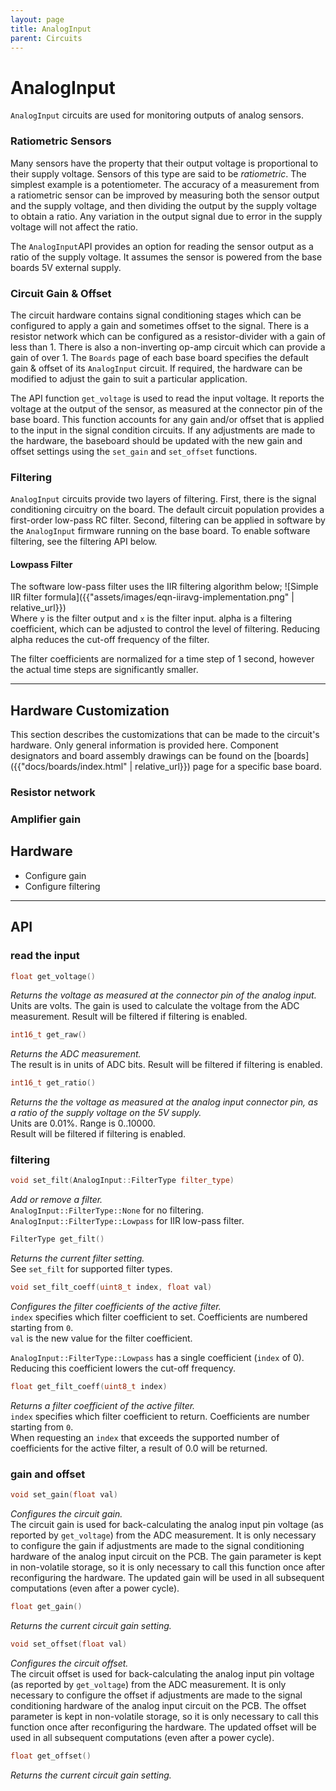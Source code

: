 ```yaml
---
layout: page
title: AnalogInput
parent: Circuits
---
```


# AnalogInput

`AnalogInput` circuits are used for monitoring outputs of analog sensors. 

### Ratiometric Sensors
Many sensors have the property that their output voltage is proportional to their supply voltage. Sensors of this type are said to be *ratiometric*. The simplest example is a potentiometer. The accuracy of a measurement from a ratiometric sensor can be improved by measuring both the sensor output and the supply voltage, and then dividing the output by the supply voltage to obtain a ratio. Any variation in the output signal due to error in the supply voltage will not affect the ratio. 

The `AnalogInput`API provides an option for reading the sensor output as a ratio of the supply voltage. It assumes the sensor is powered from the base boards 5V external supply.

### Circuit Gain & Offset
The circuit hardware contains signal conditioning stages which can be configured to apply a gain and sometimes offset to the signal. There is a resistor network which can be configured as a resistor-divider with a gain of less than 1. There is also a non-inverting op-amp circuit which can provide a gain of over 1. The `Boards` page of each base board specifies the default gain & offset of its `AnalogInput` circuit. If required, the hardware can be modified to adjust the gain to suit a particular application. 

The API function `get_voltage` is used to read the input voltage. It reports the voltage at the output of the sensor, as measured at the connector pin of the base board. This function accounts for any gain and/or offset that is applied to the input in the signal condition circuits. If any adjustments are made to the hardware, the baseboard should be updated with the new gain and offset settings using the `set_gain` and `set_offset` functions.

### Filtering
`AnalogInput` circuits provide two layers of filtering. First, there is the signal conditioning circuitry on the board. The default circuit population provides a first-order low-pass RC filter. Second, filtering can be applied in software by the `AnalogInput` firmware running on the base board. To enable software filtering, see the filtering API below.

#### Lowpass Filter
The software low-pass filter uses the IIR filtering algorithm below;
![Simple IIR filter formula]({{"assets/images/eqn-iiravg-implementation.png" | relative_url}})  
Where `y` is the filter output and `x` is the filter input. alpha is a filtering coefficient, which can be adjusted to control the level of filtering. Reducing alpha reduces the cut-off frequency of the filter.  

The filter coefficients are normalized for a time step of 1 second, however the actual time steps are significantly smaller.

---
## Hardware Customization
This section describes the customizations that can be made to the circuit's hardware. Only general information is provided here. Component designators and board assembly drawings can be found on the [boards]({{"docs/boards/index.html" | relative_url}}) page for a specific base board.

### Resistor network


### Amplifier gain

## Hardware
* Configure gain
* Configure filtering

---

## API

### read the input
``` cpp
float get_voltage()
```
*Returns the voltage as measured at the connector pin of the analog input.*  
Units are volts. The gain is used to calculate the voltage from the ADC measurement. Result will be filtered if filtering is enabled.

``` cpp
int16_t get_raw()
```
*Returns the ADC measurement.*  
The result is in units of ADC bits. Result will be filtered if filtering is enabled.

``` cpp
int16_t get_ratio()
```
*Returns the the voltage as measured at the analog input connector pin, as a ratio of the supply voltage on the 5V supply.*  
Units are 0.01%. Range is 0..10000.  
Result will be filtered if filtering is enabled.

### filtering
``` cpp
void set_filt(AnalogInput::FilterType filter_type)
```
*Add or remove a filter.*  
`AnalogInput::FilterType::None` for no filtering.  
`AnalogInput::FilterType::Lowpass` for IIR low-pass filter.

```cpp
FilterType get_filt()
```
*Returns the current filter setting.*  
See `set_filt` for supported filter types.

``` cpp
void set_filt_coeff(uint8_t index, float val)
```
*Configures the filter coefficients of the active filter.*  
`index` specifies which filter coefficient to set. Coefficients are numbered starting from `0`.  
`val` is the new value for the filter coefficient.  

`AnalogInput::FilterType::Lowpass` has a single coefficient (`index` of 0). Reducing this coefficient lowers the cut-off frequency.

``` cpp
float get_filt_coeff(uint8_t index)
```
*Returns a filter coefficient of the active filter.*  
`index` specifies which filter coefficient to return. Coefficients are number starting from `0`.  
When requesting an `index` that exceeds the supported number of coefficients for the active filter, a result of 0.0 will be returned. 

### gain and offset

``` cpp
void set_gain(float val)
```
*Configures the circuit gain.*  
The circuit gain is used for back-calculating the analog input pin voltage (as reported by `get_voltage`) from the ADC measurement. It is only necessary to configure the gain if adjustments are made to the signal conditioning hardware of the analog input circuit on the PCB. The gain parameter is kept in non-volatile storage, so it is only necessary to call this function once after reconfiguring the hardware. The updated gain will be used in all subsequent computations (even after a power cycle).

``` cpp
float get_gain()
```
*Returns the current circuit gain setting.*

``` cpp
void set_offset(float val)
```
*Configures the circuit offset.*  
The circuit offset is used for back-calculating the analog input pin voltage (as reported by `get_voltage`) from the ADC measurement. It is only necessary to configure the offset if adjustments are made to the signal conditioning hardware of the analog input circuit on the PCB. The offset parameter is kept in non-volatile storage, so it is only necessary to call this function once after reconfiguring the hardware. The updated offset will be used in all subsequent computations (even after a power cycle).

``` cpp
float get_offset()
```
*Returns the current circuit gain setting.*